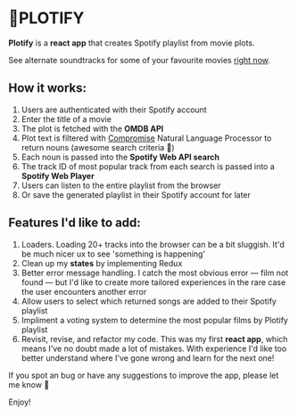 # 🍿PLOTIFY


**Plotify** is a **react app** that creates Spotify playlist from movie plots.

See alternate soundtracks for some of your favourite movies [right now](https://plotify-music.herokuapp.com).

## How it works:

1. Users are authenticated with their Spotify account
2. Enter the title of a movie 
3. The plot is fetched with the **OMDB API** 
4. Plot text is filtered with [Compromise](https://github.com/spencermountain/compromise) Natural Language Processor to return nouns (awesome search criteria 🤘)
5. Each noun is passed into the **Spotify Web API search**
6. The track ID of most popular track from each search is passed into a **Spotify Web Player**
7. Users can listen to the entire playlist from the browser
8. Or save the generated playlist in their Spotify account for later

## Features I'd like to add: 

1. Loaders. Loading 20+ tracks into the browser can be a bit sluggish. It'd be much nicer ux to see 'something is happening'
2. Clean up my **states** by implementing Redux
3. Better error message handling. I catch the most obvious error — film not found — but I'd like to create more tailored experiences in the rare case the user encounters another error
4. Allow users to select which returned songs are added to their Spotify playlist
5. Impliment a voting system to determine the most popular films by Plotify playlist
6. Revisit, revise, and refactor my code. This was my first **react app**, which means I've no doubt made a lot of mistakes. With experience I'd like too better understand where I've gone wrong and learn for the next one! 

If you spot an bug or have any suggestions to improve the app, please let me know 🙏

Enjoy!
